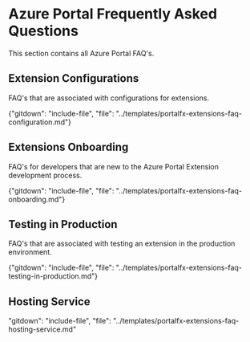 
# Azure Portal Frequently Asked Questions

This section contains all Azure Portal FAQ's.


<!-- TODO:  FAQ Format in the individual docs  is ###Link, ***title***, Description, Solution, 3 Asterisks -->


<!--
## Debugging Extensions

FAQ's that are associated with ordinary extension testing.

"gitdown": "include-file", "file": "../templates/portalfx-extensions-faq-debugging.md"
-->

## Extension Configurations 

FAQ's that are associated with configurations for extensions.

{"gitdown": "include-file", "file": "../templates/portalfx-extensions-faq-configuration.md"}

## Extensions Onboarding

FAQ's for developers that are new to the Azure Portal Extension development process.

{"gitdown": "include-file", "file": "../templates/portalfx-extensions-faq-onboarding.md"}

## Testing in Production

FAQ's that are associated with testing an extension in the production environment.

{"gitdown": "include-file", "file": "../templates/portalfx-extensions-faq-testing-in-production.md"}

## Hosting Service

"gitdown": "include-file", "file": "../templates/portalfx-extensions-faq-hosting-service.md"

